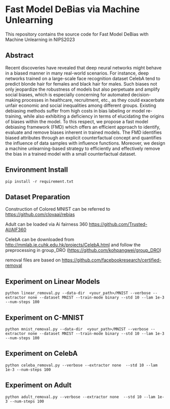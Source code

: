 # Fast Model DeBias via Machine Unlearning
This repository contains the source code for Fast Model DeBias with Machine Unlearning in NIPS2023

## Abstract
Recent discoveries have revealed that deep neural networks might behave in a biased manner in many real-world scenarios. For instance, deep networks trained on a large-scale face recognition dataset CelebA tend to predict blonde hair for females and black hair for males. Such biases not only jeopardize the robustness of models but also perpetuate and amplify social biases, which is especially concerning for automated decision-making processes in healthcare, recruitment, etc., as they could exacerbate unfair economic and social inequalities among different groups. Existing debiasing methods suffer from high costs in bias labeling or model re-training, while also exhibiting a deficiency in terms of elucidating the origins of biases within the model. To this respect, we propose a fast model debiasing framework (FMD) which offers an efficient approach to identify, evaluate and remove biases inherent in trained models. The FMD identifies biased attributes through an explicit counterfactual concept and quantifies the influence of data samples with influence functions. Moreover, we design a machine unlearning-based strategy to efficiently and effectively remove the bias in a trained model with a small counterfactual dataset.

## Environment Install
```
pip install -r requirement.txt
```

## Dataset Preparation
Construction of Colored MNIST can be referred to https://github.com/clovaai/rebias

Adult can be loaded via Ai fairness 360 https://github.com/Trusted-AI/AIF360

CelebA can be downloaded from http://mmlab.ie.cuhk.edu.hk/projects/CelebA.html and follow the preprocessing in group_DRO (https://github.com/kohpangwei/group_DRO)

removal files are based on https://github.com/facebookresearch/certified-removal

## Experiment on Linear Models
```
python linear_removal.py --data-dir  <your_path>/MNIST --verbose --extractor none --dataset MNIST --train-mode binary --std 10 --lam 1e-3 --num-steps 100
```

## Experiment on C-MNIST
```
python mnist_removal.py --data-dir  <your_path>/MNIST --verbose --extractor none --dataset MNIST --train-mode binary --std 10 --lam 1e-3 --num-steps 100
```

## Experiment on CelebA
```
python celeba_removal.py --verbose --extractor none  --std 10 --lam 1e-3 --num-steps 100
```

## Experiment on Adult
```
python adult_removal.py --verbose --extractor none  --std 10 --lam 1e-3 --num-steps 100
```
